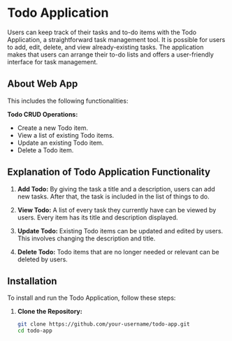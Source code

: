 # Todo Application

Users can keep track of their tasks and to-do items with the Todo Application, a straightforward task management tool. It is possible for users to add, edit, delete, and view already-existing tasks. The application makes that users can arrange their to-do lists and offers a user-friendly interface for task management.

## About Web App
This includes the following functionalities:

**Todo CRUD Operations:** 
   - Create a new Todo item.
   - View a list of existing Todo items.
   - Update an existing Todo item.
   - Delete a Todo item.

## Explanation of Todo Application Functionality

1. **Add Todo:** By giving the task a title and a description, users can add new tasks. After that, the task is included in the list of things to do.

2. **View Todo:** A list of every task they currently have can be viewed by users. Every item has its title and description displayed.

3. **Update Todo:** Existing Todo items can be updated and edited by users. This involves changing the description and title.

4. **Delete Todo:** Todo items that are no longer needed or relevant can be deleted by users.


## Installation

To install and run the Todo Application, follow these steps:

1. **Clone the Repository:**
   ```bash
   git clone https://github.com/your-username/todo-app.git
   cd todo-app
